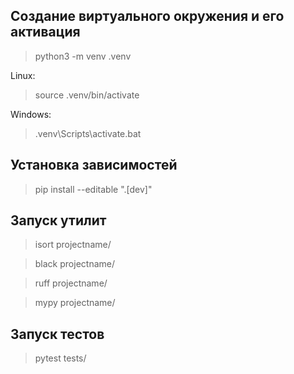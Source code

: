 
## Создание виртуального окружения и его активация 
    
> python3 -m venv .venv

Linux:

> source .venv/bin/activate

Windows:

> .venv\Scripts\activate.bat

## Установка зависимостей

> pip install --editable ".[dev]"

## Запуск утилит

> isort projectname/ 

> black projectname/

> ruff projectname/

> mypy projectname/

## Запуск тестов 

> pytest tests/
